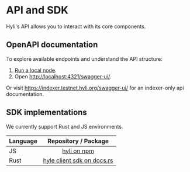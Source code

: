 # API and SDK

Hyli's API allows you to interact with its core components.

## OpenAPI documentation

To explore available endpoints and understand the API structure:

1. [Run a local node](../quickstart/run.md).
2. Open <http://localhost:4321/swagger-ui/>.

Or visit <https://indexer.testnet.hyli.org/swagger-ui/> for an indexer-only api documentation.

## SDK implementations

We currently support Rust and JS environments.

| Language | Repository / Package |
|----------|:--------------------:|
| JS       | [hyli on npm](https://www.npmjs.com/package/hyli)                  |
| Rust     | [hyle client sdk on docs.rs](https://crates.io/crates/hyle-client-sdk)              |
